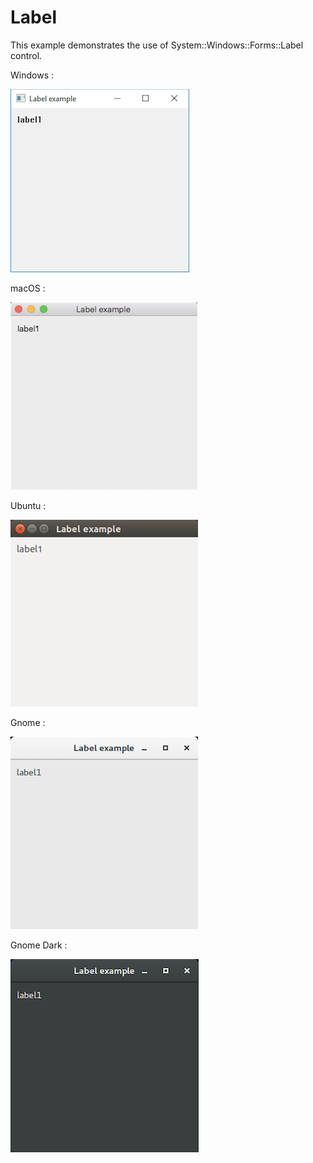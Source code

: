 # Label

This example demonstrates the use of System::Windows::Forms::Label control.

Windows :

![GitHub Logo](../../../docs/Pictures/Examples/Forms/LabelW.png)

macOS :

![GitHub Logo](../../../docs/Pictures/Examples/Forms/LabelM.png)

Ubuntu :

![GitHub Logo](../../../docs/Pictures/Examples/Forms/LabelU.png)

Gnome :

![GitHub Logo](../../../docs/Pictures/Examples/Forms/LabelG.png)

Gnome Dark :

![GitHub Logo](../../../docs/Pictures/Examples/Forms/LabelGD.png)
